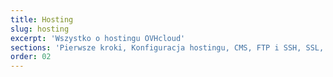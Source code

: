 ```yaml
---
title: Hosting
slug: hosting
excerpt: 'Wszystko o hostingu OVHcloud'
sections: 'Pierwsze kroki, Konfiguracja hostingu, CMS, FTP i SSH, SSL, Bazy danych, CloudDB, PHP, Optymalizacja strony WWW, Diagnostyka, CRON - automatyzacja zadań, Przekierowania i uprawnienia dostępu, Przykłady zastosowania, Poprzednie oferty'
order: 02
---
```


